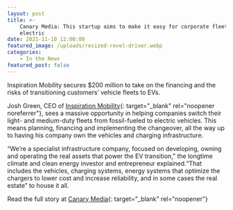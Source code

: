 ```yaml
---
layout: post
title: >-
    Canary Media: This startup aims to make it easy for corporate fleets to go
    electric
date: 2021-11-10 12:00:00
featured_image: /uploads/resized-revel-driver.webp
categories:
    - In the News
featured_post: false
---
```

Inspiration Mobility secures $200 million to take on the financing and the risks of transitioning customers’ vehicle fleets to EVs.

Josh Green, CEO of [Inspiration Mobility](https://inspirationmobility.com/){: target="_blank" rel="noopener noreferrer"}, sees a massive opportunity in helping companies switch their light- and medium-duty fleets from fossil-fueled to electric vehicles. This means planning, financing and implementing the changeover, all the way up to having his company own the vehicles and charging infrastructure.&nbsp;

“We’re a specialist infrastructure company, focused on developing, owning and operating the real assets that power the EV transition,” the longtime climate and clean energy investor and entrepreneur explained. ​“That includes the vehicles, charging systems, energy systems that optimize the chargers to lower cost and increase reliability, and in some cases the real estate” to house it all.&nbsp;

Read the full story at [Canary Media](https://www.canarymedia.com/articles/electric-vehicles/this-startup-aims-to-make-it-easy-for-corporate-fleets-to-go-electric?utm_campaign=canary-social&amp;utm_source=twitter&amp;utm_medium=social&amp;utm_content=jsj){: target="_blank" rel="noopener"}
